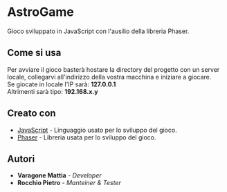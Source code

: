 # AstroGame
Gioco sviluppato in JavaScript con l'ausilio della libreria Phaser.

## Come si usa
Per avviare il gioco basterà hostare la directory del progetto con un server locale, collegarvi all'indirizzo della vostra macchina e iniziare a giocare.<br>
Se giocate in locale l'IP sarà: **127.0.0.1**<br>
Altrimenti sarà tipo: **192.168.x.y**<br>

## Creato con
* [JavaScript](https://developer.mozilla.org/it/docs/Web/JavaScript) - Linguaggio usato per lo sviluppo del gioco.
* [Phaser](https://phaser.io/) - Libreria usata per lo sviluppo del gioco.

## Autori

* **Varagone Mattia** - *Developer*
* **Rocchio Pietro** - *Manteiner & Tester*